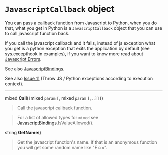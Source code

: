 # `JavascriptCallback` object #

You can pass a callback function from Javascript to Python, when you do that, what you get in Python is a `JavascriptCallback` object that you can use to call javascript function back.

If you call the javascript callback and it fails, instead of js exception what you get is a python exception that exits the application by default (see sys.excepthook in examples), if you want to know more read about [Javascript Errors](JavascriptErrors.md).

See also [JavascriptBindings](JavascriptBindings.md).

See also [Issue 11](https://code.google.com/p/cefpython/issues/detail?id=11) (Throw JS / Python exceptions according to execution context).


---


mixed **Call**(`[`mixed `param` `[`, mixed `param` `[`, ..`]]]`)

> Call the javascript callback function.

> For a list of allowed types for `mixed` see [JavascriptBindings](JavascriptBindings.md).IsValueAllowed().

string **GetName**()

> Get the javascript function's name. If that is an anonymous function you will get some random name like "É☺«".